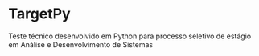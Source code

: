 # TargetPy
Teste técnico desenvolvido em Python para processo seletivo de estágio em Análise e Desenvolvimento de Sistemas
